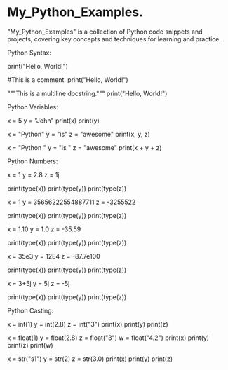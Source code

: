 # My_Python_Examples.

"My_Python_Examples" is a collection of Python code snippets and projects, covering key concepts and techniques for learning and practice.

Python Syntax:

print("Hello, World!")

#This is a comment.
print("Hello, World!")

"""This is a
multiline docstring."""
print("Hello, World!")

Python Variables:

x = 5
y = "John"
print(x)
print(y)

x = "Python"
y = "is"
z = "awesome"
print(x, y, z)

x = "Python "
y = "is "
z = "awesome"
print(x + y + z)

Python Numbers:

x = 1
y = 2.8
z = 1j

print(type(x))
print(type(y))
print(type(z))

x = 1
y = 35656222554887711
z = -3255522

print(type(x))
print(type(y))
print(type(z))

x = 1.10
y = 1.0
z = -35.59

print(type(x))
print(type(y))
print(type(z))

x = 35e3
y = 12E4
z = -87.7e100

print(type(x))
print(type(y))
print(type(z))

x = 3+5j
y = 5j
z = -5j

print(type(x))
print(type(y))
print(type(z))

Python Casting:

x = int(1)
y = int(2.8)
z = int("3")
print(x)
print(y)
print(z)

x = float(1)
y = float(2.8)
z = float("3")
w = float("4.2")
print(x)
print(y)
print(z)
print(w)

x = str("s1")
y = str(2)
z = str(3.0)
print(x)
print(y)
print(z)
